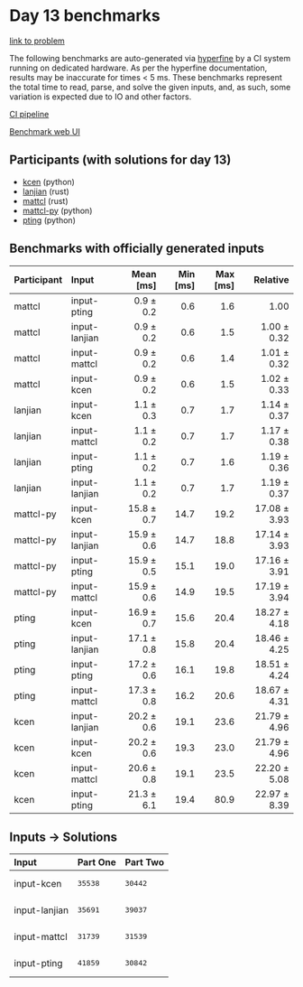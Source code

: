 # Day 13 benchmarks

[link to problem](https://adventofcode.com/2023/day/13)

The following benchmarks are auto-generated via
[hyperfine](https://github.com/sharkdp/hyperfine) by a CI system running on
dedicated hardware. As per the hyperfine documentation, results may be
inaccurate for times < 5 ms. These benchmarks represent the total time to read,
parse, and solve the given inputs, and, as such, some variation is expected due
to IO and other factors.

[CI pipeline](http://ci.papercode.net:8080/teams/main/pipelines/aoc2023)

[Benchmark web UI](https://aoc.ancalagon.black)


## Participants (with solutions for day 13)

- [kcen](https://github.com/kcen/aoc2023) (python)
- [lanjian](https://github.com/lanjian/aoc-2023) (rust)
- [mattcl](https://github.com/mattcl/aoc2023) (rust)
- [mattcl-py](https://github.com/mattcl/aoc2023-py) (python)
- [pting](https://github.com/pting/aoc2023) (python)


## Benchmarks with officially generated inputs

| Participant | Input | Mean [ms] | Min [ms] | Max [ms] | Relative |
|:---|:---|---:|---:|---:|---:|
| mattcl | input-pting | 0.9 ± 0.2 | 0.6 | 1.6 | 1.00 |
| mattcl | input-lanjian | 0.9 ± 0.2 | 0.6 | 1.5 | 1.00 ± 0.32 |
| mattcl | input-mattcl | 0.9 ± 0.2 | 0.6 | 1.4 | 1.01 ± 0.32 |
| mattcl | input-kcen | 0.9 ± 0.2 | 0.6 | 1.5 | 1.02 ± 0.33 |
| lanjian | input-kcen | 1.1 ± 0.3 | 0.7 | 1.7 | 1.14 ± 0.37 |
| lanjian | input-mattcl | 1.1 ± 0.2 | 0.7 | 1.7 | 1.17 ± 0.38 |
| lanjian | input-pting | 1.1 ± 0.2 | 0.7 | 1.6 | 1.19 ± 0.36 |
| lanjian | input-lanjian | 1.1 ± 0.2 | 0.7 | 1.7 | 1.19 ± 0.37 |
| mattcl-py | input-kcen | 15.8 ± 0.7 | 14.7 | 19.2 | 17.08 ± 3.93 |
| mattcl-py | input-lanjian | 15.9 ± 0.6 | 14.7 | 18.8 | 17.14 ± 3.93 |
| mattcl-py | input-pting | 15.9 ± 0.5 | 15.1 | 19.0 | 17.16 ± 3.91 |
| mattcl-py | input-mattcl | 15.9 ± 0.6 | 14.9 | 19.5 | 17.19 ± 3.94 |
| pting | input-kcen | 16.9 ± 0.7 | 15.6 | 20.4 | 18.27 ± 4.18 |
| pting | input-lanjian | 17.1 ± 0.8 | 15.8 | 20.4 | 18.46 ± 4.25 |
| pting | input-pting | 17.2 ± 0.6 | 16.1 | 19.8 | 18.51 ± 4.24 |
| pting | input-mattcl | 17.3 ± 0.8 | 16.2 | 20.6 | 18.67 ± 4.31 |
| kcen | input-lanjian | 20.2 ± 0.6 | 19.1 | 23.6 | 21.79 ± 4.96 |
| kcen | input-kcen | 20.2 ± 0.6 | 19.3 | 23.0 | 21.79 ± 4.96 |
| kcen | input-mattcl | 20.6 ± 0.8 | 19.1 | 23.5 | 22.20 ± 5.08 |
| kcen | input-pting | 21.3 ± 6.1 | 19.4 | 80.9 | 22.97 ± 8.39 |


## Inputs -> Solutions

| Input | Part One | Part Two |
|:---|:---|:---|
|input-kcen|<pre>35538</pre>|<pre>30442</pre>|
|input-lanjian|<pre>35691</pre>|<pre>39037</pre>|
|input-mattcl|<pre>31739</pre>|<pre>31539</pre>|
|input-pting|<pre>41859</pre>|<pre>30842</pre>|